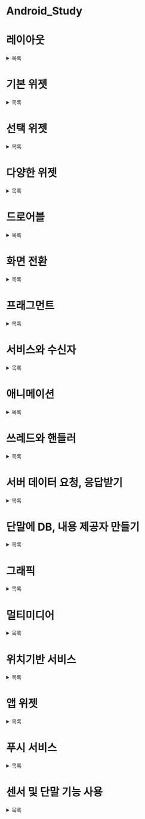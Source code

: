 # Android_Study

# 레이아웃
  <details> 
  <summary> 목록 </summary>
  
  * 레이아웃 공통
    - xml 이해
      + 접두어
        + xmlns:android > 안드로이드 기본 SDK에 포함되어 있는 속성
        + xmlns:app > 프로젝트에서 사용하는 외부 라이브러리에 포함되어 있는 속성
        + xmlns:tools > 디자이너 도구 등에서 화면에 보여줄 때 사용. 앱에서는 보이지 않음(적용x)
    - 크기 단위
      + | 이름| 단위 표현| 설명 |
        | -- | -- | -- | 
        | px | 픽셀 | 화면 픽셀의 수|
        | dp 또는 dip | 밀도 독립적 픽셀 | 160dpi 화면을 기준으로 한 픽셀 <br/> 해상도에 비례하는 비슷한 크기로 보이게할때 사용 |
        | sp 또는 sip | 축척 독립적 픽셀 | 텍스트 크기 지정에 사용하는 단위, 글꼴의 설정에 따라 1sp당 픽셀수가 달라짐|
        | in | 인치 | 1인치로 된 물리적 길이 |
        | mm | 밀리미터 | 1밀리미터로 된 물리적 길이 |
        | em | 텍스트 크기 | 글꼴과 상관없이 동일한 텍스트 크기 표시|
    - 테두리, 마진, 패딩
      + 테두리선을 기준으로 테두리선의 바깥쪽 공간을 마진이라 함
      + 테두리선을 기준을 안쪽의 공간을 패딩이라 함
    - Context
      + 객체의 정보를 담고있는 객체. 구성 요소인 뷰에 대한 정보를 쉽게 확인하고 설정할 수 있도록 인자로 전달됨
      + 뷰 객체를 코드에서 만들 떄는 항상 Context 객체가 요구됨
    - 정렬
      + layout_gravity > 부모 컨테이너의 여유 공간에 뷰가 모두 채워지지 않아, 여유 공간이 생겼을 때 안에서 뷰를 어떻게 정렬할건지
      + gravity > 뷰 안에 표시하는 내용물들을 어떻게 정렬할 것인지
    - layout_weight
      + 부모 컨테이너에 남아 있는 여유 공간을 분할하여, 기존에 추가했던 뷰에 할당
      + 비율로 지정
  
  * 제약 레이아웃
    - 이해
      + 뷰의 크기와 위치를 결정할 때, 제약 조건을 사용
      + 제약 조건이란 뷰가 레이아웃 안의 다른 요소와 어떻게 연결되는지 알려주는 것
      + 제약 조건은 뷰의 연결점과 대상(타깃)을 연결하여 설정
      + 타킷은 1. 같은 부모 레이아웃 안에 들어있는 다른 뷰의 연결점, 2. 부모 레이아웃의 연결점, 3. 가이드라인 등이 될 수 있다
      + 연결점은 1. 위, 아래, 왼, 오른쪽, 2. 가로축 가운데, 세로축 가운데, 3. 베이스라인 등이 될 수 있다 
    - 가이드라인
      + 여러 개의 뷰를 일정한 기준 선에 정렬할 때 사용
      + 뷰처럼 화면에 추가할 수 있지만, 화면에 보이지 않음
  
  
  * 리니어 레이아웃
    - 이해
      + 박스 모델을 사용하는 레이아웃
      + 한쪽 방향으로 차례대로 뷰를 추가하며 화면을 구성함
      + 뷰가 차지할 수 있는 사각형 영역을 할당하여 구성
  
  * 상대 레이아웃
  * 테이블 레이아웃
  * 프레임 레이아웃
  * 스크롤 뷰
  </details>
  
  
  
# 기본 위젯
  <details>
  <summary> 목록 </summary>
  
  * 기본 위젯
  * 이벤트 처리 이해
  * 토스트
  * 스낵바
  * 대화상자
  * 프로그레스바
  </details>



# 선택 위젯
  <details>
  <summary> 목록 </summary>
  
  * 나인패치 이미지
  * 커스텀 뷰
  * 카드뷰
  * 리싸이클러뷰
  * 스피너
  </details>



# 다양한 위젯
  <details>
  <summary> 목록 </summary>
  
  * 앱 화면에 웹 브라우저 넣기
  * 시크바
  * 키패드
  </details>



# 드로어블
  <details>
  <summary> 목록 </summary>
  
  * 드로어블
  </details>



# 화면 전환
  <details>
  <summary> 목록 </summary>
  
  * 레이아웃 인플레이션 이해
  * 다수의 화면 만들고, 화면간 전환하기
  * 인텐트
  * 플래그와 부가 데이터
  * 태스크 관리
  * 액비티시 수명주기
  * SharedPreferences
  </details>
  
  
  
# 프래그먼트
  <details>
  <summary> 목록 </summary>
  
  * 프래그먼트
  * 액션바
  * 상단 탭
  * 하단 탭
  * 뷰페이저
  * 바로가기 메뉴
  </details>
  
  
  
# 서비스와 수신자
  <details>
  <summary> 목록 </summary>
  
  * 서비스
  * 브로드캐스트 수신자
  * 위험 권한 부여
  * 리소스와 매니페스트
  * 그래들
  </details>
  
  
  
# 애니메이션
  <details>
  <summary> 목록 </summary>
  
  * 애니메이션
  * 페이지 슬라이딩
  </details>
  
  
  
# 쓰레드와 핸들러
  <details>
  <summary> 목록 </summary>
  
  * 핸들러
  * 일정 시간 후 실행
  * 쓰레드로 메시지 전송
  * AsyncTask
  * 쓰레드로 애니메이션
  </details>
  
  
  
# 서버 데이터 요청, 응답받기
  <details>
  <summary> 목록 </summary>
  
  * 네트워킹
  * 소켓 사용
  * 웹으로 요청
  * Volley 
  * JSON 데이터 다루기
  * 영화 정보 가져오기
  </details>
  
  
  
# 단말에 DB, 내용 제공자 만들기
  <details>
  <summary> 목록 </summary>
  
  * 모바일 DB란
  * DB와 테이블 만들기
  * 헬퍼 클래스로 업그레이드 지원
  * 데이터 조회
  * 내용 제공자
  * 앨범과 연락처 조회
  </details>
  
  
  
# 그래픽
  <details>
  <summary> 목록 </summary>
  
  * 뷰에 그래픽 그리기
  * 드로어블 객체로 만들어 그리기
  * 비트맵 이미지 사용
  * 페인트보드 
  * 멀티터치 이미지 뷰어
  * 머티리얼 디자인
  </details>
  
  
  
# 멀티미디어
  <details>
  <summary> 목록 </summary>
  
  * 카메라로 사진 찍어 저장
  * 화면에 카메라 미리보기 넣기
  * 음악 파일 재생
  * 동영상 재생
  * 오디오 녹음하여 저장
  * 동영상 녹화
  * 유튜브 영상 재생
  </details>
  
  
  
# 위치기반 서비스
  <details>
  <summary> 목록 </summary>
  
  * GPS로 내 위치 확인
  * 현재 위치 지도로 보여주기
  * 지도에 아이콘 추가
  </details>
  
  
  
# 앱 위젯
  <details>
  <summary> 목록 </summary>
  
  * 앱위젯
  </details>
  
  
  
# 푸시 서비스
  <details>
  <summary> 목록 </summary>
  
  * 진동과 소리로 알려주기
  * 상단 알림으로 알려주기
  * 푸시 서비스
  </details>
  
  
  
# 센서 및 단말 기능 사용
  <details>
  <summary> 목록 </summary>
  
  * 센서
  * 시스템 서비스
  * 네트워크 기능 활용
  * 다중 창 지원
  </details>

